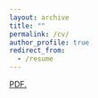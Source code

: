 ```yaml
---
layout: archive
title: ""
permalink: /cv/
author_profile: true
redirect_from:
  - /resume
---
```


<a href="felixstips.github.io/blob/master/files/cv.pdf" target="_blank">PDF.</a>



